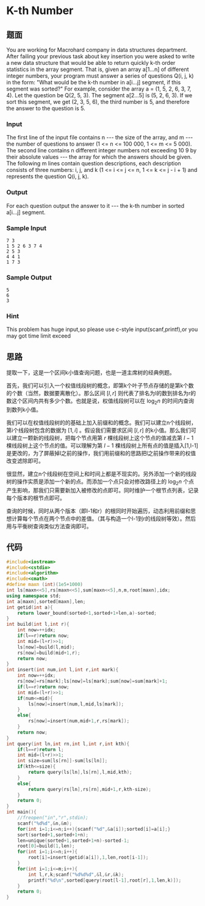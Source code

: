 # K-th Number

## 题面

You are working for Macrohard company in data structures department. After failing your previous task about key insertion you were asked to write a new data structure that would be able to return quickly k-th order statistics in the array segment. 
That is, given an array a[1...n] of different integer numbers, your program must answer a series of questions Q(i, j, k) in the form: "What would be the k-th number in a[i...j] segment, if this segment was sorted?" 
For example, consider the array a = (1, 5, 2, 6, 3, 7, 4). Let the question be Q(2, 5, 3). The segment a[2...5] is (5, 2, 6, 3). If we sort this segment, we get (2, 3, 5, 6), the third number is 5, and therefore the answer to the question is 5.

### Input

The first line of the input file contains n --- the size of the array, and m --- the number of questions to answer (1 <= n <= 100 000, 1 <= m <= 5 000). 
The second line contains n different integer numbers not exceeding 10 9 by their absolute values --- the array for which the answers should be given. 
The following m lines contain question descriptions, each description consists of three numbers: i, j, and k (1 <= i <= j <= n, 1 <= k <= j - i + 1) and represents the question Q(i, j, k).

### Output

For each question output the answer to it --- the k-th number in sorted a[i...j] segment.

### Sample Input

```
7 3
1 5 2 6 3 7 4
2 5 3
4 4 1
1 7 3
```

### Sample Output

```
5
6
3
```

### Hint

This problem has huge input,so please use c-style input(scanf,printf),or you may got time limit exceed

## 思路

提取一下，这是一个区间k小值查询问题，也是一道主席树的经典例题。

首先，我们可以引入一个权值线段树的概念，即第k个叶子节点存储的是第k个数的个数（当然，数据要离散化）。那么区间 $[l,r]$ 则代表了排名为l的数到排名为r的数这个区间内共有多少个数。也就是说，权值线段树可以在 $\log_{2} n$ 的时间内查询到数列k小值。

我们可以在权值线段树的的基础上加入前缀和的概念。我们可以建立n个线段树，第i个线段树包含的数据为 $[1,i]$ 。假设我们需要求区间 $[l,r]$ 的k小值。那么我们可以建立一颗新的线段树，把每个节点用第 $r$ 棵线段树上这个节点的值减去第 $l-1$ 棵线段树上这个节点的值。可以理解为第 $l-1$ 棵线段树上所有点的值是插入[1,l-1]是更改的，为了屏蔽掉l之前的操作，我们用前缀和的思路把l之前操作带来的权值改变滤除即可。

很显然，建立n个线段树在空间上和时间上都是不现实的。另外添加一个新的线段树的操作实质是添加一个新的点。而添加一个点只会对修改路径上的 $\log_{2} n$ 个点产生影响，那我们只需要新加入被修改的点即可。同时维护一个根节点列表，记录每个版本的根节点即可。

查询的时候，同时从两个版本（即l-1和r）的根同时开始遍历，动态利用前缀和思想计算每个节点在两个节点中的差值。（其与构造一个l-1到r的线段树等效）。然后用与平衡树查询类似方法查询即可。

## 代码

```cpp
#include<iostream>
#include<cstdio>
#include<algorithm>
#include<cmath>
#define maxn (int)(1e5+1000)
int ls[maxn<<5],rs[maxn<<5],sum[maxn<<5],n,m,root[maxn],idx;
using namespace std;
int a[maxn],sorted[maxn],len;
int getid(int a){
	return lower_bound(sorted+1,sorted+1+len,a)-sorted;
}
int build(int l,int r){
	int now=++idx;
	if(l==r)return now;
	int mid=(l+r)>>1;
	ls[now]=build(l,mid);
	rs[now]=build(mid+1,r);
	return now;
}
int insert(int num,int l,int r,int mark){
	int now=++idx;
	rs[now]=rs[mark];ls[now]=ls[mark];sum[now]=sum[mark]+1;
	if(l==r)return now;
	int mid=(l+r)>>1;
	if(num<=mid){
		ls[now]=insert(num,l,mid,ls[mark]);
	}
	else{
		rs[now]=insert(num,mid+1,r,rs[mark]);
	}
	return now;
}
int query(int ln,int rn,int l,int r,int kth){
	if(l==r)return l;
	int mid=(l+r)>>1;
	int size=sum[ls[rn]]-sum[ls[ln]];
	if(kth<=size){
		return query(ls[ln],ls[rn],l,mid,kth);
	}
	else{
		return query(rs[ln],rs[rn],mid+1,r,kth-size);
	}
	return 0;
}
int main(){
	//freopen("in","r",stdin);
	scanf("%d%d",&n,&m);
	for(int i=1;i<=n;i++){scanf("%d",&a[i]);sorted[i]=a[i];}
	sort(sorted+1,sorted+1+n);
	len=unique(sorted+1,sorted+1+n)-sorted-1;
	root[0]=build(1,len);
	for(int i=1;i<=n;i++){
		root[i]=insert(getid(a[i]),1,len,root[i-1]);
	}
	for(int i=1;i<=m;i++){
		int l,r,k;scanf("%d%d%d",&l,&r,&k);
		printf("%d\n",sorted[query(root[l-1],root[r],1,len,k)]);
	}
	return 0;
}
```





